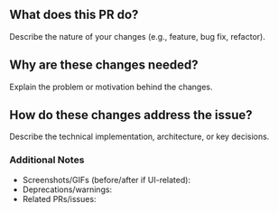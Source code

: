 ## What does this PR do?
Describe the nature of your changes (e.g., feature, bug fix, refactor).

## Why are these changes needed?
Explain the problem or motivation behind the changes.


## How do these changes address the issue?
Describe the technical implementation, architecture, or key decisions.

### Additional Notes
- Screenshots/GIFs (before/after if UI-related):
- Deprecations/warnings:
- Related PRs/issues: